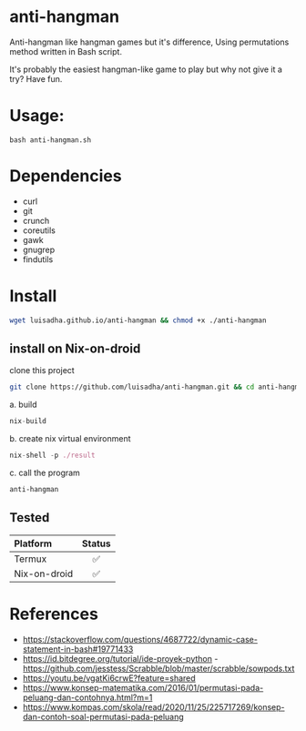 # anti-hangman
Anti-hangman like hangman games but it's difference, Using permutations method written in Bash script.

It's probably the easiest hangman-like game to play but why not give it a try? Have fun.


# Usage:


```bash anti-hangman.sh```

# Dependencies
- curl
- git
- crunch
- coreutils
- gawk
- gnugrep
- findutils

# Install

```sh
wget luisadha.github.io/anti-hangman && chmod +x ./anti-hangman
```

## install on Nix-on-droid

clone this project

```sh
git clone https://github.com/luisadha/anti-hangman.git && cd anti-hangman
```

a. build

```nix
nix-build
```
b. create nix virtual environment

```nix
nix-shell -p ./result
```
c. call the program

```sh
anti-hangman
```

## Tested
| Platform | Status |
| :---------------- | :------: | 
| Termux | ✅ | 
| Nix-on-droid | ✅ |

# References
- https://stackoverflow.com/questions/4687722/dynamic-case-statement-in-bash#19771433
- https://id.bitdegree.org/tutorial/ide-proyek-python
-https://github.com/jesstess/Scrabble/blob/master/scrabble/sowpods.txt
- https://youtu.be/vgatKi6crwE?feature=shared
- https://www.konsep-matematika.com/2016/01/permutasi-pada-peluang-dan-contohnya.html?m=1
- https://www.kompas.com/skola/read/2020/11/25/225717269/konsep-dan-contoh-soal-permutasi-pada-peluang
